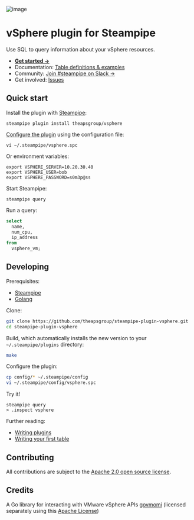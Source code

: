![image](https://hub.steampipe.io/images/plugins/theapsgroup/vsphere-social-graphic.png)
# vSphere plugin for Steampipe

Use SQL to query information about your vSphere resources.

- **[Get started →](https://hub.steampipe.io/plugins/theapsgroup/vsphere)**
- Documentation: [Table definitions & examples](https://hub.steampipe.io/plugins/theapsgroup/vsphere/tables)
- Community: [Join #steampipe on Slack →](https://turbot.com/community/join)
- Get involved: [Issues](https://github.com/theapsgroup/steampipe-plugin-vsphere/issues)

## Quick start

Install the plugin with [Steampipe](https://steampipe.io/downloads):

```shell
steampipe plugin install theapsgroup/vsphere
```

[Configure the plugin](https://hub.steampipe.io/plugins/theapsgroup/vsphere#configuration) using the configuration file:

```shell
vi ~/.steampipe/vsphere.spc
```

Or environment variables:

```shell
export VSPHERE_SERVER=10.20.30.40
export VSPHERE_USER=bob
export VSPHERE_PASSWORD=s0m3p@ss
```

Start Steampipe:

```shell
steampipe query
```

Run a query:

```sql
select
  name,
  num_cpu,
  ip_address
from
  vsphere_vm;
```

## Developing

Prerequisites:

* [Steampipe](https://steampipe.io/downloads)
* [Golang](https://golang.org/doc/install)

Clone:

```sh
git clone https://github.com/theapsgroup/steampipe-plugin-vsphere.git
cd steampipe-plugin-vsphere
```

Build, which automatically installs the new version to your `~/.steampipe/plugins` directory:

```sh
make
```

Configure the plugin:

```sh
cp config/* ~/.steampipe/config
vi ~/.steampipe/config/vsphere.spc
```

Try it!

```shell
steampipe query
> .inspect vsphere
```

Further reading:

* [Writing plugins](https://steampipe.io/docs/develop/writing-plugins)
* [Writing your first table](https://steampipe.io/docs/develop/writing-your-first-table)

## Contributing

All contributions are subject to the [Apache 2.0 open source license](https://github.com/turbot/steampipe-plugin-github/blob/main/LICENSE).

## Credits

A Go library for interacting with VMware vSphere APIs [govmomi](https://github.com/vmware/govmomi) (licensed separately using this [Apache License](https://github.com/vmware/govmomi/blob/master/LICENSE.txt))
